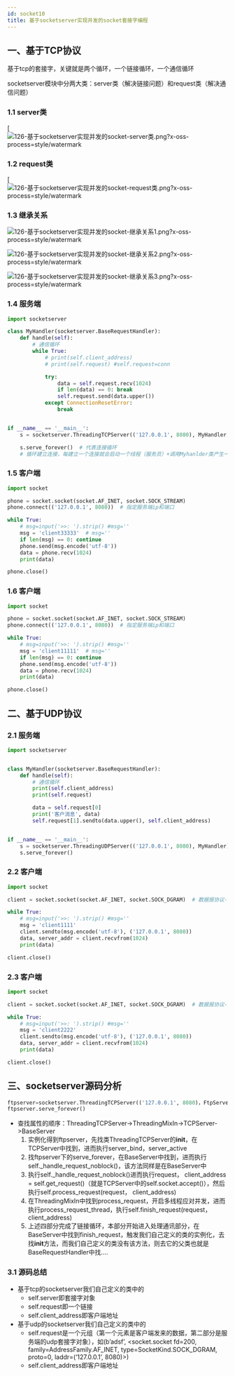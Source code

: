 ```yaml
---
id: socket10
title: 基于socketserver实现并发的socket套接字编程
---
```



## 一、基于TCP协议


基于tcp的套接字，关键就是两个循环，一个链接循环，一个通信循环

socketserver模块中分两大类：server类（解决链接问题）和request类（解决通信问题）


### 1.1 server类

[![126-基于socketserver实现并发的socket-server类.png?x-oss-process=style/watermark](https://tva1.sinaimg.cn/large/007S8ZIlly1gjrn33c777j30cj0k1jsh.jpg)

### 1.2 request类

[![126-基于socketserver实现并发的socket-request类.png?x-oss-process=style/watermark](https://tva1.sinaimg.cn/large/007S8ZIlly1gjrn3iozvoj309b09q74j.jpg)

### 1.3 继承关系

![126-基于socketserver实现并发的socket-继承关系1.png?x-oss-process=style/watermark](https://tva1.sinaimg.cn/large/007S8ZIlly1gjrn3wa5e8j30mo0d9mxv.jpg)

![126-基于socketserver实现并发的socket-继承关系2.png?x-oss-process=style/watermark](https://tva1.sinaimg.cn/large/007S8ZIlly1gjrn4188ntj30lz0cjjs2.jpg)

![126-基于socketserver实现并发的socket-继承关系3.png?x-oss-process=style/watermark](https://tva1.sinaimg.cn/large/007S8ZIlly1gjrn4bt7sgj30aw05nmx6.jpg)

### 1.4 服务端

```python
import socketserver

class MyHandler(socketserver.BaseRequestHandler):
    def handle(self):
        # 通信循环
        while True:
            # print(self.client_address)
            # print(self.request) #self.request=conn

            try:
                data = self.request.recv(1024)
                if len(data) == 0: break
                self.request.send(data.upper())
            except ConnectionResetError:
                break


if __name__ == '__main__':
    s = socketserver.ThreadingTCPServer(('127.0.0.1', 8080), MyHandler, bind_and_activate=True)

    s.serve_forever()  # 代表连接循环
    # 循环建立连接，每建立一个连接就会启动一个线程（服务员）+调用Myhanlder类产生一个对象，调用该对象下的handle方法，专门与刚刚建立好的连接做通信循环
```

### 1.5 客户端

```python
import socket

phone = socket.socket(socket.AF_INET, socket.SOCK_STREAM)
phone.connect(('127.0.0.1', 8080))  # 指定服务端ip和端口

while True:
    # msg=input('>>: ').strip() #msg=''
    msg = 'client33333'  # msg=''
    if len(msg) == 0: continue
    phone.send(msg.encode('utf-8'))
    data = phone.recv(1024)
    print(data)

phone.close()
```

### 1.6 客户端

```python
import socket

phone = socket.socket(socket.AF_INET, socket.SOCK_STREAM)
phone.connect(('127.0.0.1', 8080))  # 指定服务端ip和端口

while True:
    # msg=input('>>: ').strip() #msg=''
    msg = 'client11111'  # msg=''
    if len(msg) == 0: continue
    phone.send(msg.encode('utf-8'))
    data = phone.recv(1024)
    print(data)

phone.close()
```

## 二、基于UDP协议

### 2.1 服务端

```python
import socketserver


class MyHandler(socketserver.BaseRequestHandler):
    def handle(self):
        # 通信循环
        print(self.client_address)
        print(self.request)

        data = self.request[0]
        print('客户消息', data)
        self.request[1].sendto(data.upper(), self.client_address)


if __name__ == '__main__':
    s = socketserver.ThreadingUDPServer(('127.0.0.1', 8080), MyHandler)
    s.serve_forever()
```

### 2.2 客户端

```python
import socket

client = socket.socket(socket.AF_INET, socket.SOCK_DGRAM)  # 数据报协议-》udp

while True:
    # msg=input('>>: ').strip() #msg=''
    msg = 'client1111'
    client.sendto(msg.encode('utf-8'), ('127.0.0.1', 8080))
    data, server_addr = client.recvfrom(1024)
    print(data)

client.close()
```

### 2.3 客户端

```python
import socket

client = socket.socket(socket.AF_INET, socket.SOCK_DGRAM)  # 数据报协议-》udp

while True:
    # msg=input('>>: ').strip() #msg=''
    msg = 'client2222'
    client.sendto(msg.encode('utf-8'), ('127.0.0.1', 8080))
    data, server_addr = client.recvfrom(1024)
    print(data)

client.close()
```

## 三、socketserver源码分析

```python
ftpserver=socketserver.ThreadingTCPServer(('127.0.0.1', 8080)，FtpServer)
ftpserver.serve_forever()
```

- 查找属性的顺序：ThreadingTCPServer->ThreadingMixIn->TCPServer->BaseServer
  1. 实例化得到ftpserver，先找类ThreadingTCPServer的**init**，在TCPServer中找到，进而执行server_bind，server_active
  2. 找ftpserver下的serve_forever，在BaseServer中找到，进而执行self._handle_request_noblock()，该方法同样是在BaseServer中
  3. 执行self._handle_request_noblock()进而执行request， client_address = self.get_request()（就是TCPServer中的self.socket.accept()），然后执行self.process_request(request， client_address)
  4. 在ThreadingMixIn中找到process_request，开启多线程应对并发，进而执行process_request_thread，执行self.finish_request(request， client_address)
  5. 上述四部分完成了链接循环，本部分开始进入处理通讯部分，在BaseServer中找到finish_request，触发我们自己定义的类的实例化，去找**init**方法，而我们自己定义的类没有该方法，则去它的父类也就是BaseRequestHandler中找….

### 3.1 源码总结

- 基于tcp的socketserver我们自己定义的类中的
  - self.server即套接字对象
  - self.request即一个链接
  - self.client_address即客户端地址
- 基于udp的socketserver我们自己定义的类中的
  - self.request是一个元组（第一个元素是客户端发来的数据，第二部分是服务端的udp套接字对象），如(b’adsf’, <socket.socket fd=200, family=AddressFamily.AF_INET, type=SocketKind.SOCK_DGRAM, proto=0, laddr=(‘127.0.0.1’, 8080)>)
  - self.client_address即客户端地址